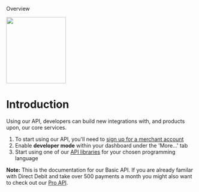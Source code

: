 <!-- NAV SECTION HEADER -->
<h0>Overview</h0>
<!-- NAV SECTION HEADER -->

<img src="https://gc-misc.s3.amazonaws.com/images/api-docs-illo@2x.png" width="159" height="177">

# Introduction

<p class="intro">Using our API, developers can build new integrations with, and products upon, our core services.</p>

1. To start using our API, you'll need to [sign up for a merchant account](https://gocardless.com/merchants/new)
2. Enable **developer mode** within your dashboard under the 'More...' tab
3. Start using one of our [API libraries](/#api-libraries) for your chosen programming language

<p class="well-notice u-margin-Vl">
<strong>Note:</strong> This is the documentation for our Basic API. If you are
already familar with Direct Debit and take over 500 payments a month you might
also want to check out our
<a href="https://developer.gocardless.com/pro">Pro API</a>.
</p>
